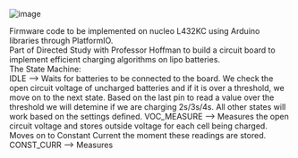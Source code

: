 ![image](https://github.com/user-attachments/assets/15af6915-deb3-4c11-b25c-8bdb677fbc0d)


Firmware code to be implemented on nucleo L432KC using Arduino libraries through PlatformIO.  
Part of Directed Study with Professor Hoffman to build a circuit board to implement efficient charging algorithms on lipo batteries.   
The State Machine:  
IDLE --> Waits for batteries to be connected to the board. We check the open circuit voltage of uncharged batteries and if it is over a threshold, we move on to the next state. Based on the last pin to read a value over the threshold we will detemine if we are charging 2s/3s/4s. All other states will work based on the settings defined.
VOC_MEASURE --> Measures the open circuit voltage and stores outside voltage for each cell being charged. Moves on to Constant Current the moment these readings are stored.
CONST_CURR --> Measures
